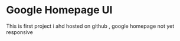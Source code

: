 # Google Homepage UI
This is first project i ahd hosted on github , google homepage not yet responsive
